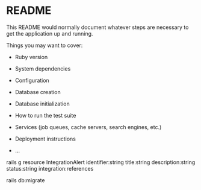 # README

This README would normally document whatever steps are necessary to get the
application up and running.

Things you may want to cover:

* Ruby version

* System dependencies

* Configuration

* Database creation

* Database initialization

* How to run the test suite

* Services (job queues, cache servers, search engines, etc.)

* Deployment instructions

* ...

<!-- https://jsonplaceholder.typicode.com/posts/1 -->

rails g resource IntegrationAlert identifier:string title:string description:string status:string integration:references

rails db:migrate